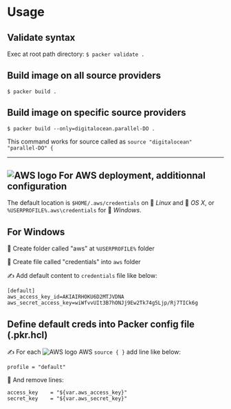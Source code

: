 # Usage

## Validate syntax
Exec at root path directory: `$ packer validate .` 


## Build image on all source providers
`$ packer build .`

## Build image on specific source providers
`$ packer build --only=digitalocean.parallel-DO .`

This command works for source called as `source "digitalocean" "parallel-DO" {`

---

## ![AWS logo](https://a0.awsstatic.com/libra-css/images/site/fav/favicon.ico) For AWS deployment, additionnal configuration

The default location is `$HOME/.aws/credentials` on 🐧 *Linux* and 🍏 *OS X*, or `%USERPROFILE%.aws\credentials` for 💩 *Windows*.

## For Windows 

📁 Create folder called "aws" at `%USERPROFILE%` folder

📄 Create file called "credentials" into `aws` folder

✍ Add default content to `credentials` file like below:
```
[default]
aws_access_key_id=AKIAIRHOKU6D2MTJVDNA
aws_secret_access_key=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
```

## Define default creds into Packer config file (.pkr.hcl)

✍ For each ![AWS logo](https://a0.awsstatic.com/libra-css/images/site/fav/favicon.ico) AWS `source { }` add line like below: 
```
profile = "default"
```
🧨 And remove lines:
```
access_key    = "${var.aws_access_key}"
secret_key    = "${var.aws_secret_key}"
```

